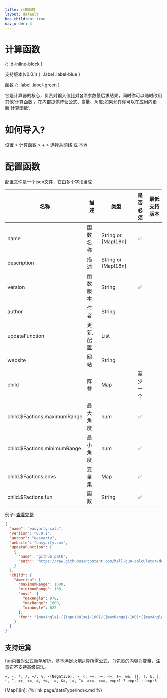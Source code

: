```yaml
---
title: 计算函数
layout: default
has_children: true
nav_order: 3
---
```


# 计算函数
{: .d-inline-block }

支持版本(v0.0.1)
{: .label .label-blue }

函数
{: .label .label-green }

它是计算器的核心，负责对输入值比对各项参数最后求结果，同时你可以随时改用其他‘计算函数’，在内部提供阵营公式、变量、角度;如果允许你可以在应用内更新‘计算函数’.

# 如何导入?

设置 > 计算函数 > + > 选择从网络 或 本地

# 配置函数

配置文件是一个json文件，它由多个字段组成

| 名称                           | 描述                        | 类型                  | 是否必须 | 最低支持版本 |
|------------------------------|---------------------------|---------------------|:----:|--------|
| name                         | 函数名称                      | String or [MapI18n] |  ✅   |        |
| description                  | 描述                        | String or [MapI18n] |      |        |
| version                      | 函数版本                      | String              |  ✅   |        |
| author                       | 作者                        | String              |      |        |
| updataFunction               | 更新,[配置](./updataFunction) | List                |      |        |
| website                      | 网站                        | String              |      |        |
| child                        | 阵营                        | Map                 | 至少一个 |        |
| child.$Factions.maximumRange | 最大角度                      | num                 |  ✅   |        |
| child.$Factions.minimumRange | 最小角度                      | num                 |  ✅   |        |
| child.$Factions.envs         | 变量集                       | Map                 |  ✅   |        |
| child.$Factions.fun          | 函数                        | String              |  ✅   |        |

例子: [查看完整](/config/calcFunction/example.json)

```json
{
  "name": "easyarty-calc",
  "version": "0.0.1",
  "author": "easyarty",
  "website": "easyarty.com",
  "updataFunction": [
    {
      "name": "github path",
      "path": "https://raw.githubusercontent.com/hell-gun-calculator/document/main/config/calcFunction/example.json"
    }
  ],
  "child": {
    "America": {
      "maximumRange": 1600,
      "minimumRange": 100,
      "envs": {
        "maxAngle": 978,
        "maxRange": 1600,
        "minAngle": 622
      },
      "fun": "{maxAngle}-({inputValue}-100)/({maxRange}-100)*({maxAngle}-{minAngle})"
    }
  }
}
```

## 支持运算

fun内置对公式简单解析，基本满足火炮运算所需公式，`{}`包裹的内容为变量，注意它不支持高级语法。

```text
+, -, *, /, ~/, %, -(Negative), >, <, ==, >=, <=, !=, &&, ||, !, &, |,
~, ^, >>, <<, =, +=, -=, &=, |=, ^=, >>=, <<=, expr1 ? expr2 : expr3
```

[MapI18n]: {% link page/dataType/index.md %}
